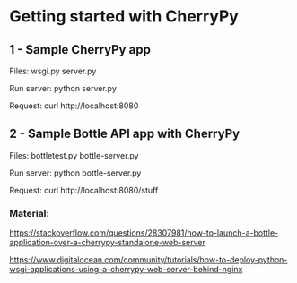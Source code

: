 # Getting started with CherryPy

## 1 - Sample CherryPy app

Files: wsgi.py server.py

Run server: python server.py

Request: curl http://localhost:8080

## 2 - Sample Bottle API app with CherryPy

Files: bottletest.py bottle-server.py

Run server: python bottle-server.py

Request: curl http://localhost:8080/stuff

### Material:

https://stackoverflow.com/questions/28307981/how-to-launch-a-bottle-application-over-a-cherrypy-standalone-web-server

https://www.digitalocean.com/community/tutorials/how-to-deploy-python-wsgi-applications-using-a-cherrypy-web-server-behind-nginx
